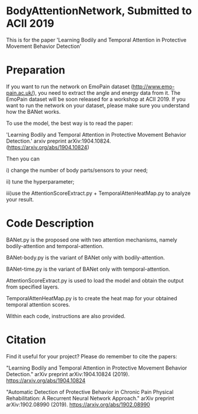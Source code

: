 # BodyAttentionNetwork, Submitted to ACII 2019
This is for the paper 'Learning Bodily and Temporal Attention in Protective Movement Behavior Detection'


# Preparation
If you want to run the network on EmoPain dataset (http://www.emo-pain.ac.uk/), you need to extract the angle and energy data from it.
The EmoPain dataset will be soon released for a workshop at ACII 2019.
If you want to run the network on your dataset, please make sure you understand how the BANet works.

To use the model, the best way is to read the paper: 

'Learning Bodily and Temporal Attention in Protective Movement Behavior Detection.' arxiv preprint arXiv:1904.10824. (https://arxiv.org/abs/1904.10824)

Then you can

i)  change the number of body parts/sensors to your need;

ii) tune the hyperparameter;

iii)use the AttentionScoreExtract.py + TemporalAttenHeatMap.py to analyze your result.


# Code Description
BANet.py is the proposed one with two attention mechanisms, namely bodily-attention and temporal-attention.

BANet-body.py is the variant of BANet only with bodily-attention.

BANet-time.py is the variant of BANet only with temporal-attention.

AttentionScoreExtract.py is used to load the model and obtain the output from specified layers.

TemporalAttenHeatMap.py is to create the heat map for your obtained temporal attention scores.


Within each code, instructions are also provided.



# Citation
Find it useful for your project?
Please do remember to cite the papers:

"Learning Bodily and Temporal Attention in Protective Movement Behavior Detection." arXiv preprint arXiv:1904.10824 (2019). https://arxiv.org/abs/1904.10824

"Automatic Detection of Protective Behavior in Chronic Pain Physical Rehabilitation: A Recurrent Neural Network Approach." arXiv preprint arXiv:1902.08990 (2019). https://arxiv.org/abs/1902.08990

